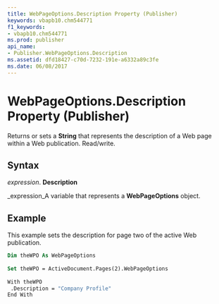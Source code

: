 ```yaml
---
title: WebPageOptions.Description Property (Publisher)
keywords: vbapb10.chm544771
f1_keywords:
- vbapb10.chm544771
ms.prod: publisher
api_name:
- Publisher.WebPageOptions.Description
ms.assetid: dfd18427-c70d-7232-191e-a6332a89c3fe
ms.date: 06/08/2017
---
```



# WebPageOptions.Description Property (Publisher)

Returns or sets a **String** that represents the description of a Web page within a Web publication. Read/write.


## Syntax

 _expression_. **Description**

 _expression_A variable that represents a **WebPageOptions** object.


## Example

This example sets the description for page two of the active Web publication.


```vb
Dim theWPO As WebPageOptions 
 
Set theWPO = ActiveDocument.Pages(2).WebPageOptions 
 
With theWPO 
 .Description = "Company Profile" 
End With
```


